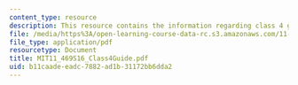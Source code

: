 ```yaml
---
content_type: resource
description: This resource contains the information regarding class 4 guide.
file: /media/https%3A/open-learning-course-data-rc.s3.amazonaws.com/11-469-urban-sociology-in-theory-and-practice-spring-2016/b11caadeeadc7882ad1b31172bb6dda2_MIT11_469S16_Class4Guide.pdf
file_type: application/pdf
resourcetype: Document
title: MIT11_469S16_Class4Guide.pdf
uid: b11caade-eadc-7882-ad1b-31172bb6dda2
---
```

